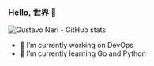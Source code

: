 ### Hello, 世界 👋

![Gustavo Neri - GitHub stats](https://github-readme-stats.vercel.app/api?username=guganeri&show_icons=true&theme=radical)

- 🔭 I’m currently working on DevOps
- 🌱 I’m currently learning Go and Python




